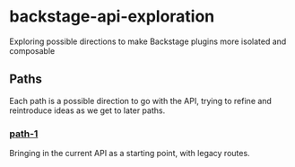 # backstage-api-exploration

Exploring possible directions to make Backstage plugins more isolated and composable

## Paths

Each path is a possible direction to go with the API, trying to refine and reintroduce ideas as we get to later paths.

### [path-1](/path-1)

Bringing in the current API as a starting point, with legacy routes.
